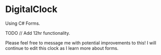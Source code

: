 # DigitalClock
Using C# Forms.

TODO // Add 12hr functionality.

Please feel free to message me with potential improvements to this! I will continue to edit this clock as I learn more about forms.
